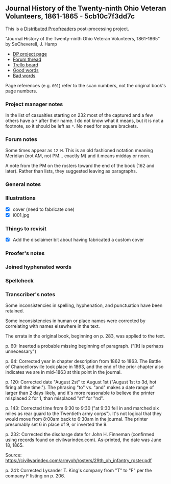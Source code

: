 ## Journal History of the Twenty-ninth Ohio Veteran Volunteers, 1861-1865 - 5cb10c7f3dd7c ##

This is a [Distributed Proofreaders](http://www.pgdp.net/) post-processing project.

"Journal History of the Twenty-ninth Ohio Veteran Volunteers, 1861-1865" by SeCheverell, J. Hamp

- [DP project page](http://www.pgdp.net/c/project.php?id=projectID5cb10c7f3dd7c)
- [Forum thread](https://www.pgdp.net/phpBB3/viewtopic.php?t=72029)
- [Trello board](https://trello.com/b/OE836E7M/dp-journal-history-of-the-twenty-ninth-ohio-veteran-volunteers-1861-1865)
- [Good words](good_words.txt)
- [Bad words](bad_words.txt)

Page references (e.g. `001`) refer to the scan numbers, not the original book's page numbers.

### Project manager notes ###

In the list of casualties starting on 232 most of the captured and a few others have a `*` after their name. I do not know what it means, but it is not a footnote, so it should be left as `*`. No need for square brackets.

### Forum notes ###

Some times appear as `12 M`. This is an old fashioned notation meaning Meridian (not AM, not PM... exactly M) and it means midday or noon.

A note from the PM on the rosters toward the end of the book (162 and later). Rather than lists, they suggested leaving as paragraphs.

### General notes ###

### Illustrations ###

- [x] cover (need to fabricate one)
- [x] i001.jpg

### Things to revisit ###

- [x] Add the disclaimer bit about having fabricated a custom cover

### Proofer's notes ###

### Joined hyphenated words ###

### Spellcheck ###

### Transcriber's notes ###

Some inconsistencies in spelling, hyphenation, and punctuation have been
retained.

Some inconsistencies in human or place names were corrected by correlating
with names elsewhere in the text.

The errata in the original book, beginning on p. 283, was applied to the text.

p. 60: Inserted a probable missing beginning of paragraph. ("[It] is perhaps unnecessary")

p. 64: Corrected year in chapter description from 1862 to 1863. The Battle of
Chancellorsville took place in 1863, and the end of the prior chapter also
indicates we are in mid-1863 at this point in the journal.

p. 120: Corrected date "August 2st" to August 1st ("August 1st to 3d, hot firing all the time.").
The phrasing "to" vs. "and" makes a date range of larger than 2 days likely, and it's
more reasonable to believe the printer misplaced 2 for 1, than misplaced "st" for "nd".

p. 143: Corrected time from 6:30 to 9:30
("at 9:30 fell in and marched six miles as rear guard to the Twentieth army corps").
It's not logical that they would move from 8:00am back to 6:30am in the journal.
The printer presumably set 6 in place of 9, or inverted the 9.

p. 232: Corrected the discharge date for John H. Finneman
(confirmed using records found on civilwarindex.com).
As-printed, the date was June 18, 1865.

Source: https://civilwarindex.com/armyoh/rosters/29th_oh_infantry_roster.pdf

p. 241: Corrected Lysander T. King's company from "T" to "F" per the
company F listing on p. 206.
